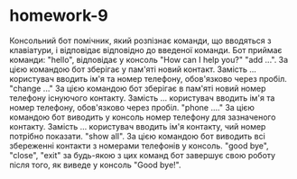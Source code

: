 # homework-9
Консольний бот помічник, який розпізнає команди, що вводяться з клавіатури, і відповідає відповідно до введеної команди.
Бот приймає команди:
    "hello", відповідає у консоль "How can I help you?"
    "add ...". За цією командою бот зберігає у пам'яті новий контакт. Замість ... користувач вводить ім'я та номер телефону, обов'язково через пробіл.
    "change ..." За цією командою бот зберігає в пам'яті новий номер телефону існуючого контакту. Замість ... користувач вводить ім'я та номер телефону, обов'язково через пробіл.
    "phone ...." За цією командою бот виводить у консоль номер телефону для зазначеного контакту. Замість ... користувач вводить ім'я контакту, чий номер потрібно показати.
    "show all". За цією командою бот виводить всі збереженні контакти з номерами телефонів у консоль.
    "good bye", "close", "exit" за будь-якою з цих команд бот завершує свою роботу після того, як виведе у консоль "Good bye!".